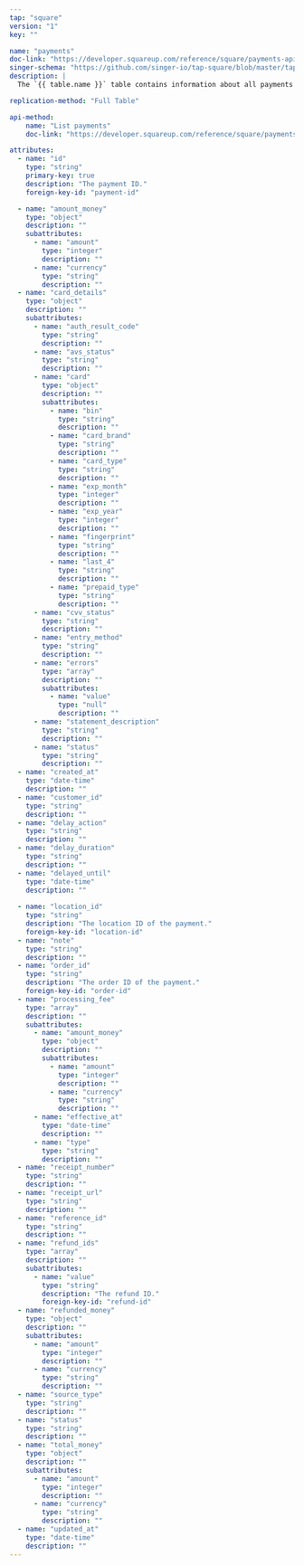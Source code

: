 ```yaml
---
tap: "square"
version: "1"
key: ""

name: "payments"
doc-link: "https://developer.squareup.com/reference/square/payments-api"
singer-schema: "https://github.com/singer-io/tap-square/blob/master/tap_square/schemas/payments.json"
description: |
  The `{{ table.name }}` table contains information about all payments taken in {{ integration.display_name }}.

replication-method: "Full Table"

api-method:
    name: "List payments"
    doc-link: "https://developer.squareup.com/reference/square/payments-api/list-payments"

attributes:
  - name: "id"
    type: "string"
    primary-key: true
    description: "The payment ID."
    foreign-key-id: "payment-id"

  - name: "amount_money"
    type: "object"
    description: ""
    subattributes:
      - name: "amount"
        type: "integer"
        description: ""
      - name: "currency"
        type: "string"
        description: ""
  - name: "card_details"
    type: "object"
    description: ""
    subattributes:
      - name: "auth_result_code"
        type: "string"
        description: ""
      - name: "avs_status"
        type: "string"
        description: ""
      - name: "card"
        type: "object"
        description: ""
        subattributes:
          - name: "bin"
            type: "string"
            description: ""
          - name: "card_brand"
            type: "string"
            description: ""
          - name: "card_type"
            type: "string"
            description: ""
          - name: "exp_month"
            type: "integer"
            description: ""
          - name: "exp_year"
            type: "integer"
            description: ""
          - name: "fingerprint"
            type: "string"
            description: ""
          - name: "last_4"
            type: "string"
            description: ""
          - name: "prepaid_type"
            type: "string"
            description: ""
      - name: "cvv_status"
        type: "string"
        description: ""
      - name: "entry_method"
        type: "string"
        description: ""
      - name: "errors"
        type: "array"
        description: ""
        subattributes:
          - name: "value"
            type: "null"
            description: ""
      - name: "statement_description"
        type: "string"
        description: ""
      - name: "status"
        type: "string"
        description: ""
  - name: "created_at"
    type: "date-time"
    description: ""
  - name: "customer_id"
    type: "string"
    description: ""
  - name: "delay_action"
    type: "string"
    description: ""
  - name: "delay_duration"
    type: "string"
    description: ""
  - name: "delayed_until"
    type: "date-time"
    description: ""
  
  - name: "location_id"
    type: "string"
    description: "The location ID of the payment."
    foreign-key-id: "location-id"
  - name: "note"
    type: "string"
    description: ""
  - name: "order_id"
    type: "string"
    description: "The order ID of the payment."
    foreign-key-id: "order-id"
  - name: "processing_fee"
    type: "array"
    description: ""
    subattributes:
      - name: "amount_money"
        type: "object"
        description: ""
        subattributes:
          - name: "amount"
            type: "integer"
            description: ""
          - name: "currency"
            type: "string"
            description: ""
      - name: "effective_at"
        type: "date-time"
        description: ""
      - name: "type"
        type: "string"
        description: ""
  - name: "receipt_number"
    type: "string"
    description: ""
  - name: "receipt_url"
    type: "string"
    description: ""
  - name: "reference_id"
    type: "string"
    description: ""
  - name: "refund_ids"
    type: "array"
    description: ""
    subattributes:
      - name: "value"
        type: "string"
        description: "The refund ID."
        foreign-key-id: "refund-id"
  - name: "refunded_money"
    type: "object"
    description: ""
    subattributes:
      - name: "amount"
        type: "integer"
        description: ""
      - name: "currency"
        type: "string"
        description: ""
  - name: "source_type"
    type: "string"
    description: ""
  - name: "status"
    type: "string"
    description: ""
  - name: "total_money"
    type: "object"
    description: ""
    subattributes:
      - name: "amount"
        type: "integer"
        description: ""
      - name: "currency"
        type: "string"
        description: ""
  - name: "updated_at"
    type: "date-time"
    description: ""
---
```

